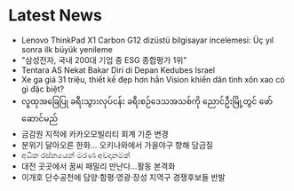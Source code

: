 # Latest News
-  Lenovo ThinkPad X1 Carbon G12 dizüstü bilgisayar incelemesi: Üç yıl sonra ilk büyük yenileme
-  "삼성전자, 국내 200대 기업 중 ESG 종합평가 1위"
-  Tentara AS Nekat Bakar Diri di Depan Kedubes Israel
-  Xe ga giá 31 triệu, thiết kế đẹp hơn hẳn Vision khiến dân tình xôn xao có gì đặc biệt?
-  လူထုအခြေပြု ခရီးသွားလုပ်ငန်း ခရီးစဉ်ဒေသအသစ်ကို ညောင်ဦးမြို့တွင် ဖော်ဆောင်မည်
-  금감원 지적에 카카오모빌리티 회계 기준 변경
-  분위기 달아오른 한화… 오키나와에서 가을야구 향해 담금질
-  අධික රස්නයෙන් මරණ අවදානමක්
-  대전 곳곳에서 꿈씨 패밀리 만난다…활동 본격화
-  이개호 단수공천에 담양·함평·영광·장성 지역구 경쟁후보들 반발
